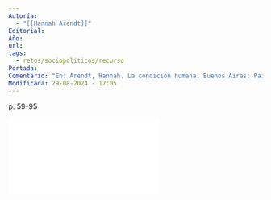 ```yaml
---
Autoría:
  - "[[Hannah Arendt]]"
Editorial: 
Año: 
url: 
tags:
  - retos/sociopoliticos/recurso
Portada: 
Comentario: "En: Arendt, Hannah. La condición humana. Buenos Aires: Paidós, 2009. p. 59-95. ISBN 9789501254143"
Modificada: 29-08-2024 - 17:05
---
```

p. 59-95

![](Capítulo%20II.%20La%20esfera%20pública%20y%20la%20privada%20(fragmento).%20En%20%20Arendt,%20Hannah.%20La%20condición%20humana.%20Buenos%20Aires%20%20Paidós,%202009.%20p.%2059-95.%20ISBN%209789501254143.pdf)